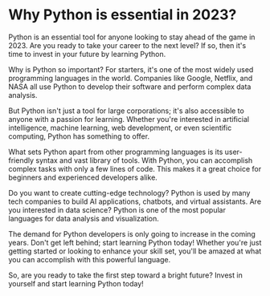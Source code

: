 # Why Python is essential in 2023?

Python is an essential tool for anyone looking to stay ahead of the game in 2023. Are you ready to take your career to the next level? If so, then it's time to invest in your future by learning Python.

Why is Python so important? For starters, it's one of the most widely used programming languages in the world. Companies like Google, Netflix, and NASA all use Python to develop their software and perform complex data analysis.

But Python isn't just a tool for large corporations; it's also accessible to anyone with a passion for learning. Whether you're interested in artificial intelligence, machine learning, web development, or even scientific computing, Python has something to offer.

What sets Python apart from other programming languages is its user-friendly syntax and vast library of tools. With Python, you can accomplish complex tasks with only a few lines of code. This makes it a great choice for beginners and experienced developers alike.

Do you want to create cutting-edge technology? Python is used by many tech companies to build AI applications, chatbots, and virtual assistants. Are you interested in data science? Python is one of the most popular languages for data analysis and visualization.

The demand for Python developers is only going to increase in the coming years. Don't get left behind; start learning Python today! Whether you're just getting started or looking to enhance your skill set, you'll be amazed at what you can accomplish with this powerful language.

So, are you ready to take the first step toward a bright future? Invest in yourself and start learning Python today!